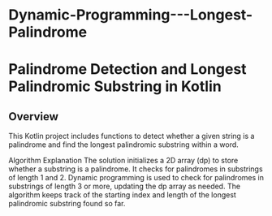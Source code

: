 # Dynamic-Programming---Longest-Palindrome

# Palindrome Detection and Longest Palindromic Substring in Kotlin

## Overview

This Kotlin project includes functions to detect whether a given string is a palindrome and find the longest palindromic substring within a word.

Algorithm Explanation
The solution initializes a 2D array (dp) to store whether a substring is a palindrome.
It checks for palindromes in substrings of length 1 and 2.
Dynamic programming is used to check for palindromes in substrings of length 3 or more, updating the dp array as needed.
The algorithm keeps track of the starting index and length of the longest palindromic substring found so far.

